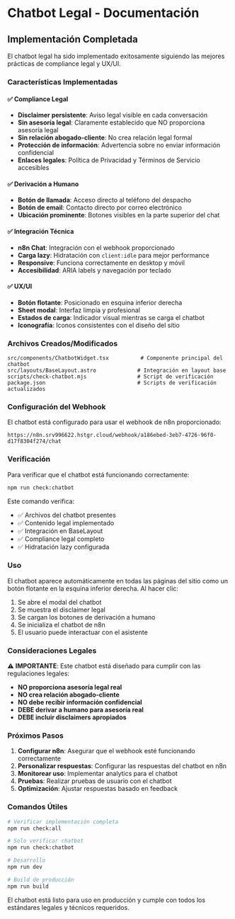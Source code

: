 # Chatbot Legal - Documentación

## Implementación Completada

El chatbot legal ha sido implementado exitosamente siguiendo las mejores prácticas de compliance legal y UX/UI.

### Características Implementadas

#### ✅ **Compliance Legal**
- **Disclaimer persistente**: Aviso legal visible en cada conversación
- **Sin asesoría legal**: Claramente establecido que NO proporciona asesoría legal
- **Sin relación abogado-cliente**: No crea relación legal formal
- **Protección de información**: Advertencia sobre no enviar información confidencial
- **Enlaces legales**: Política de Privacidad y Términos de Servicio accesibles

#### ✅ **Derivación a Humano**
- **Botón de llamada**: Acceso directo al teléfono del despacho
- **Botón de email**: Contacto directo por correo electrónico
- **Ubicación prominente**: Botones visibles en la parte superior del chat

#### ✅ **Integración Técnica**
- **n8n Chat**: Integración con el webhook proporcionado
- **Carga lazy**: Hidratación con `client:idle` para mejor performance
- **Responsive**: Funciona correctamente en desktop y móvil
- **Accesibilidad**: ARIA labels y navegación por teclado

#### ✅ **UX/UI**
- **Botón flotante**: Posicionado en esquina inferior derecha
- **Sheet modal**: Interfaz limpia y profesional
- **Estados de carga**: Indicador visual mientras se carga el chatbot
- **Iconografía**: Iconos consistentes con el diseño del sitio

### Archivos Creados/Modificados

```
src/components/ChatbotWidget.tsx          # Componente principal del chatbot
src/layouts/BaseLayout.astro             # Integración en layout base
scripts/check-chatbot.mjs                # Script de verificación
package.json                             # Scripts de verificación actualizados
```

### Configuración del Webhook

El chatbot está configurado para usar el webhook de n8n proporcionado:
```
https://n8n.srv996622.hstgr.cloud/webhook/a186ebed-3eb7-4726-96f0-d17f8304f274/chat
```

### Verificación

Para verificar que el chatbot está funcionando correctamente:

```bash
npm run check:chatbot
```

Este comando verifica:
- ✅ Archivos del chatbot presentes
- ✅ Contenido legal implementado
- ✅ Integración en BaseLayout
- ✅ Compliance legal completo
- ✅ Hidratación lazy configurada

### Uso

El chatbot aparece automáticamente en todas las páginas del sitio como un botón flotante en la esquina inferior derecha. Al hacer clic:

1. Se abre el modal del chatbot
2. Se muestra el disclaimer legal
3. Se cargan los botones de derivación a humano
4. Se inicializa el chatbot de n8n
5. El usuario puede interactuar con el asistente

### Consideraciones Legales

⚠️ **IMPORTANTE**: Este chatbot está diseñado para cumplir con las regulaciones legales:

- **NO proporciona asesoría legal real**
- **NO crea relación abogado-cliente**
- **NO debe recibir información confidencial**
- **DEBE derivar a humano para asesoría real**
- **DEBE incluir disclaimers apropiados**

### Próximos Pasos

1. **Configurar n8n**: Asegurar que el webhook esté funcionando correctamente
2. **Personalizar respuestas**: Configurar las respuestas del chatbot en n8n
3. **Monitorear uso**: Implementar analytics para el chatbot
4. **Pruebas**: Realizar pruebas de usuario con el chatbot
5. **Optimización**: Ajustar respuestas basado en feedback

### Comandos Útiles

```bash
# Verificar implementación completa
npm run check:all

# Solo verificar chatbot
npm run check:chatbot

# Desarrollo
npm run dev

# Build de producción
npm run build
```

El chatbot está listo para uso en producción y cumple con todos los estándares legales y técnicos requeridos.
